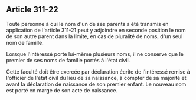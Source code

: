 Article 311-22
----
Toute personne à qui le nom d'un de ses parents a été transmis en application de
l'article 311-21 peut y adjoindre en seconde position le nom de son autre parent
dans la limite, en cas de pluralité de noms, d'un seul nom de famille.

Lorsque l'intéressé porte lui-même plusieurs noms, il ne conserve que le premier
de ses noms de famille portés à l'état civil.

Cette faculté doit être exercée par déclaration écrite de l'intéressé remise à
l'officier de l'état civil du lieu de sa naissance, à compter de sa majorité et
avant la déclaration de naissance de son premier enfant. Le nouveau nom est
porté en marge de son acte de naissance.
